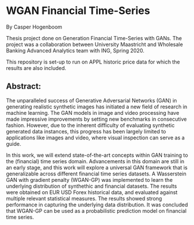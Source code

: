 # WGAN Financial Time-Series

By Casper Hogenboom

Thesis project done on Generation Financial Time-Series with GANs. The project was a collaboration between University Maastricht and Wholesale Banking Advanced Analytics team with ING, Spring 2020.

This repository is set-up to run on APPL historic price data for which the results are also included. 


## Abstract: 
The unparalleled success of Generative Adversarial Networks (GAN) in generating realistic synthetic images has initiated a new field of research in machine learning. The GAN models in image and video processing have made impressive improvements by setting new benchmarks in consecutive fashion. However, due to the inherent difficulty of evaluating synthetic generated data instances, this progress has been largely limited to applications like images and video, where visual inspection can serve as a guide.

In this work, we will extend state-of-the-art concepts within GAN training to the (financial) time series domain. Advancements in this domain are still in an early stage, and this work will explore a universal GAN framework that is generalizable across different financial time series datasets.  A Wasserstein GAN with gradient penalty (WGAN-GP) was implemented to learn the underlying distribution of synthethic and financial datasets. The results were obtained on EUR USD Forex historical data, and evaluated against multiple relevant statistical measures. The results showed strong performance in capturing the underlying data distribution. It was concluded that WGAN-GP can be used as a probabilistic prediction model on financial time series.
